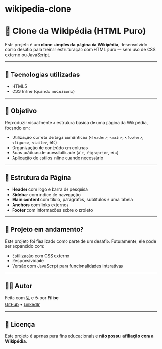 # wikipedia-clone

# 🧠 Clone da Wikipédia (HTML Puro)

Este projeto é um **clone simples da página da Wikipédia**, desenvolvido como desafio para treinar estruturação com HTML puro — sem uso de CSS externo ou JavaScript.

---

## 🔧 Tecnologias utilizadas

- HTML5
- CSS Inline (quando necessário)

---

## 🎯 Objetivo

Reproduzir visualmente a estrutura básica de uma página da Wikipédia, focando em:

- Utilização correta de tags semânticas (`<header>`, `<main>`, `<footer>`, `<figure>`, `<table>`, etc)
- Organização de conteúdo em colunas
- Boas práticas de acessibilidade (`alt`, `figcaption`, etc)
- Aplicação de estilos inline quando necessário

---

## 🧩 Estrutura da Página

- **Header** com logo e barra de pesquisa
- **Sidebar** com índice de navegação
- **Main content** com título, parágrafos, subtítulos e uma tabela
- **Anchors** com links externos
- **Footer** com informações sobre o projeto

---

## 📄 Projeto em andamento?

Este projeto foi finalizado como parte de um desafio. Futuramente, ele pode ser expandido com:

- Estilização com CSS externo
- Responsividade
- Versão com JavaScript para funcionalidades interativas

---

## 🧙‍♂️ Autor

Feito com 💻 e ☕ por **Filipe**  
[GitHub](https://github.com/FilipeclRusso) • [LinkedIn](https://www.linkedin.com/in/filipe-russo-87032422b/)

---

## 📝 Licença

Este projeto é apenas para fins educacionais e **não possui afiliação com a Wikipédia**.

